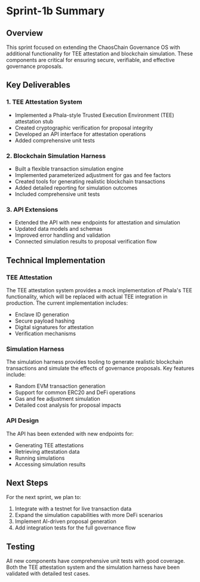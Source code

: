 # Sprint-1b Summary

## Overview

This sprint focused on extending the ChaosChain Governance OS with additional functionality for TEE attestation and blockchain simulation. These components are critical for ensuring secure, verifiable, and effective governance proposals.

## Key Deliverables

### 1. TEE Attestation System

- Implemented a Phala-style Trusted Execution Environment (TEE) attestation stub
- Created cryptographic verification for proposal integrity
- Developed an API interface for attestation operations
- Added comprehensive unit tests

### 2. Blockchain Simulation Harness

- Built a flexible transaction simulation engine
- Implemented parameterized adjustment for gas and fee factors
- Created tools for generating realistic blockchain transactions
- Added detailed reporting for simulation outcomes
- Included comprehensive unit tests

### 3. API Extensions

- Extended the API with new endpoints for attestation and simulation
- Updated data models and schemas
- Improved error handling and validation
- Connected simulation results to proposal verification flow

## Technical Implementation

### TEE Attestation

The TEE attestation system provides a mock implementation of Phala's TEE functionality, which will be replaced with actual TEE integration in production. The current implementation includes:

- Enclave ID generation
- Secure payload hashing
- Digital signatures for attestation
- Verification mechanisms

### Simulation Harness

The simulation harness provides tooling to generate realistic blockchain transactions and simulate the effects of governance proposals. Key features include:

- Random EVM transaction generation
- Support for common ERC20 and DeFi operations
- Gas and fee adjustment simulation
- Detailed cost analysis for proposal impacts

### API Design

The API has been extended with new endpoints for:

- Generating TEE attestations
- Retrieving attestation data
- Running simulations
- Accessing simulation results

## Next Steps

For the next sprint, we plan to:

1. Integrate with a testnet for live transaction data
2. Expand the simulation capabilities with more DeFi scenarios
3. Implement AI-driven proposal generation
4. Add integration tests for the full governance flow

## Testing

All new components have comprehensive unit tests with good coverage. Both the TEE attestation system and the simulation harness have been validated with detailed test cases. 